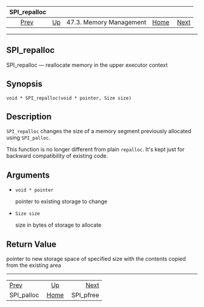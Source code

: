 <!--?xml version="1.0" encoding="UTF-8" standalone="no"?-->

|               SPI\_repalloc               |                                                 |                         |                                                       |                                         |
| :---------------------------------------: | :---------------------------------------------- | :---------------------: | ----------------------------------------------------: | --------------------------------------: |
| [Prev](spi-spi-palloc.html "SPI_palloc")  | [Up](spi-memory.html "47.3. Memory Management") | 47.3. Memory Management | [Home](index.html "PostgreSQL 17devel Documentation") |  [Next](spi-spi-pfree.html "SPI_pfree") |

***

## SPI\_repalloc

SPI\_repalloc — reallocate memory in the upper executor context

## Synopsis

    void * SPI_repalloc(void * pointer, Size size)

## Description

`SPI_repalloc` changes the size of a memory segment previously allocated using `SPI_palloc`.

This function is no longer different from plain `repalloc`. It's kept just for backward compatibility of existing code.

## Arguments

* `void * pointer`

    pointer to existing storage to change

* `Size size`

    size in bytes of storage to allocate

## Return Value

pointer to new storage space of specified size with the contents copied from the existing area

***

|                                           |                                                       |                                         |
| :---------------------------------------- | :---------------------------------------------------: | --------------------------------------: |
| [Prev](spi-spi-palloc.html "SPI_palloc")  |    [Up](spi-memory.html "47.3. Memory Management")    |  [Next](spi-spi-pfree.html "SPI_pfree") |
| SPI\_palloc                               | [Home](index.html "PostgreSQL 17devel Documentation") |                              SPI\_pfree |
